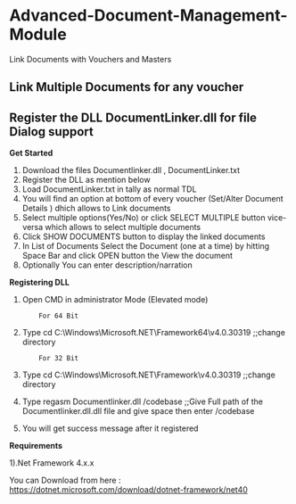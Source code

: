 # Advanced-Document-Management-Module
Link Documents with Vouchers and Masters 

## Link Multiple Documents for any voucher
## Register the DLL DocumentLinker.dll for file Dialog support

**Get Started**

1) Download the files Documentlinker.dll , DocumentLinker.txt
2) Register the DLL as mention below
3) Load DocumentLinker.txt in tally as normal TDL
4) You will find an option at bottom of every voucher (Set/Alter Document Details ) dhich allows to Link documents
5) Select multiple options(Yes/No) or click SELECT MULTIPLE button vice-versa which allows to select multiple documents
6) Click SHOW DOCUMENTS button to display the linked documents
7) In List of Documents Select the Document (one at a time) by hitting Space Bar and click OPEN button the View the document
8) Optionally You can enter description/narration 

**Registering DLL**

1) Open CMD in administrator Mode (Elevated mode)

           For 64 Bit
2) Type cd C:\Windows\Microsoft.NET\Framework64\v4.0.30319   ;;change directory

           For 32 Bit
2) Type cd C:\Windows\Microsoft.NET\Framework\v4.0.30319  ;;change directory


3) Type  regasm Documentlinker.dll /codebase   ;;Give Full path of the Documentlinker.dll.dll file and give space then enter /codebase

4) You will get success message after it registered

**Requirements**

1).Net Framework 4.x.x 

  You can Download from here : https://dotnet.microsoft.com/download/dotnet-framework/net40
